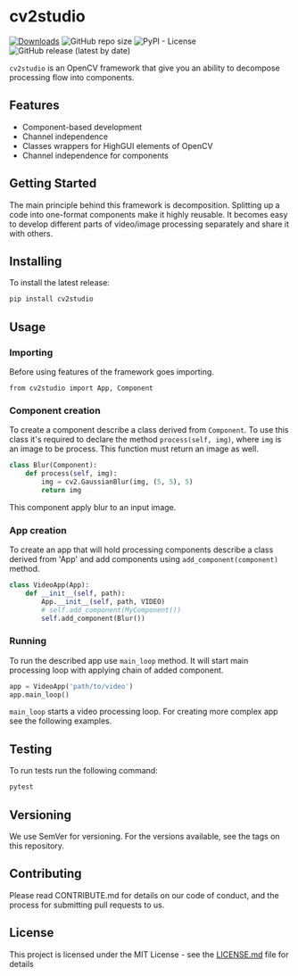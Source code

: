 # cv2studio

[![Downloads](https://pepy.tech/badge/cv2studio)](https://pepy.tech/project/cv2studio)
![GitHub repo size](https://img.shields.io/github/repo-size/voilalex/cv2studio)
![PyPI - License](https://img.shields.io/pypi/l/cv2studio)
![GitHub release (latest by date)](https://img.shields.io/github/v/release/voilalex/cv2studio)



`cv2studio` is an OpenCV framework that give
you an ability to decompose processing flow into
components.

## Features

- Component-based development
- Channel independence
- Classes wrappers for HighGUI elements of OpenCV
- Channel independence for components

## Getting Started

The main principle behind this framework is decomposition.
Splitting up a code into one-format components make
it highly reusable. It becomes easy to develop
different parts of video/image processing separately and
share it with others.

## Installing

To install the latest release:

```bash
pip install cv2studio
```

## Usage

### Importing

Before using features of the framework
goes importing.

`from cv2studio import App, Component`

### Component creation

To create a component describe a class derived from `Component`.
To use this class it's required to declare the method `process(self, img)`,
where `img` is an image to be process. This function must return an image as well.

```python
class Blur(Component):
    def process(self, img):
        img = cv2.GaussianBlur(img, (5, 5), 5)
        return img
```

This component apply blur to an input image.

### App creation

To create an app that will hold processing components
describe a class derived from 'App' and add components
using `add_component(component)` method.

```python
class VideoApp(App):
    def __init__(self, path):
        App.__init__(self, path, VIDEO)
        # self.add_component(MyComponent())
        self.add_component(Blur())
```

### Running

To run the described app use `main_loop` method.
It will start main processing loop with applying
chain of added component.

```python
app = VideoApp('path/to/video')
app.main_loop()
```

`main_loop` starts a video processing loop. For creating
more complex app see the following examples.

## Testing

To run tests run the following command:

```bash
pytest
```

## Versioning

We use SemVer for versioning. For the versions available,
see the tags on this repository.

## Contributing

Please read CONTRIBUTE.md for details on our code of conduct, and the process for submitting pull requests to us.

## License

This project is licensed under the MIT License - see the [LICENSE.md](LICENSE.txt) file for details

